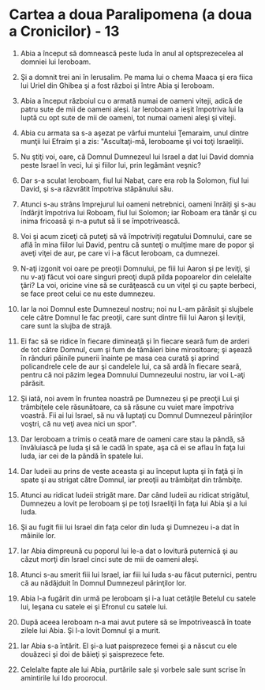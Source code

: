 # Cartea a doua Paralipomena (a doua a Cronicilor) - 13

1. Abia a început să domnească peste Iuda în anul al optsprezecelea al domniei lui Ieroboam. 

2. Şi a domnit trei ani în Ierusalim. Pe mama lui o chema Maaca şi era fiica lui Uriel din Ghibea şi a fost război şi între Abia şi Ieroboam. 

3. Abia a început războiul cu o armată numai de oameni viteji, adică de patru sute de mii de oameni aleşi. Iar Ieroboam a ieşit împotriva lui la luptă cu opt sute de mii de oameni, tot numai oameni aleşi şi viteji. 

4. Abia cu armata sa s-a aşezat pe vârfui muntelui Ţemaraim, unul dintre munţii lui Efraim şi a zis: "Ascultaţi-mă, Ieroboame şi voi toţi Israeliţii. 

5. Nu ştiţi voi, oare, că Domnul Dumnezeul lui Israel a dat lui David domnia peste Israel în veci, lui şi fiilor lui, prin legământ veşnic? 

6. Dar s-a sculat Ieroboam, fiul lui Nabat, care era rob la Solomon, fiul lui David, şi s-a răzvrătit împotriva stăpânului său. 

7. Atunci s-au strâns împrejurul lui oameni netrebnici, oameni înrăiţi şi s-au îndârjit împotriva lui Roboam, fiul lui Solomon; iar Roboam era tânăr şi cu inima fricoasă şi n-a putut să li se împotrivească. 

8. Voi şi acum ziceţi că puteţi să vă împotriviţi regatului Domnului, care se află în mina fiilor lui David, pentru că sunteţi o mulţime mare de popor şi aveţi viţei de aur, pe care vi i-a făcut Ieroboam, ca dumnezei. 

9. N-aţi izgonit voi oare pe preoţii Domnului, pe fiii lui Aaron şi pe leviţi, şi nu v-aţi făcut voi oare singuri preoţi după pilda popoarelor din celelalte ţări? La voi, oricine vine să se curăţească cu un viţel şi cu şapte berbeci, se face preot celui ce nu este dumnezeu. 

10. Iar la noi Domnul este Dumnezeul nostru; noi nu L-am părăsit şi slujbele cele către Domnul le fac preoţii, care sunt dintre fiii lui Aaron şi leviţii, care sunt la slujba de strajă. 

11. Ei fac să se ridice în fiecare dimineaţă şi în fiecare seară fum de arderi de tot către Domnul, cum şi fum de tămâieri bine mirositoare; şi aşează în rânduri pâinile punerii înainte pe masa cea curată şi aprind policandrele cele de aur şi candelele lui, ca să ardă în fiecare seară, pentru că noi păzim legea Domnului Dumnezeului nostru, iar voi L-aţi părăsit. 

12. Şi iată, noi avem în fruntea noastră pe Dumnezeu şi pe preoţii Lui şi trâmbiţele cele răsunătoare, ca să răsune cu vuiet mare împotriva voastră. Fii ai lui Israel, să nu vă luptaţi cu Domnul Dumnezeul părinţilor voştri, că nu veţi avea nici un spor". 

13. Dar Ieroboam a trimis o ceată mare de oameni care stau la pândă, să învăluiască pe Iuda şi să le cadă în spate, aşa că ei se aflau în faţa lui Iuda, iar cei de la pândă în spatele lui. 

14. Dar Iudeii au prins de veste aceasta şi au început lupta şi în faţă şi în spate şi au strigat către Domnul, iar preoţii au trâmbiţat din trâmbiţe. 

15. Atunci au ridicat Iudeii strigăt mare. Dar când Iudeii au ridicat strigătul, Dumnezeu a lovit pe Ieroboam şi pe toţi Israeliţii în faţa lui Abia şi a lui Iuda. 

16. Şi au fugit fiii lui Israel din faţa celor din Iuda şi Dumnezeu i-a dat în mâinile lor. 

17. Iar Abia dimpreună cu poporul lui le-a dat o lovitură puternică şi au căzut morţi din Israel cinci sute de mii de oameni aleşi. 

18. Atunci s-au smerit fiii lui Israel, iar fiii lui Iuda s-au făcut puternici, pentru că au nădăjduit în Domnul Dumnezeul părinţilor lor. 

19. Abia l-a fugărit din urmă pe Ieroboam şi i-a luat cetăţile Betelul cu satele lui, Ieşana cu satele ei şi Efronul cu satele lui. 

20. După aceea Ieroboam n-a mai avut putere să se împotrivească în toate zilele lui Abia. Şi l-a lovit Domnul şi a murit. 

21. Iar Abia s-a întărit. El şi-a luat paisprezece femei şi a născut cu ele douăzeci şi doi de băieţi şi şaisprezece fete. 

22. Celelalte fapte ale lui Abia, purtările sale şi vorbele sale sunt scrise în amintirile lui Ido proorocul. 

